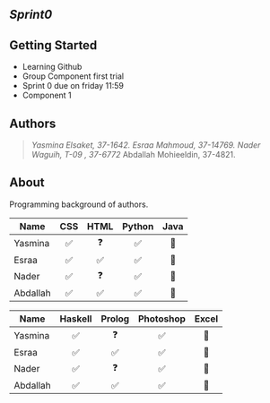 ﻿***Sprint0***
---

## Getting Started

* Learning Github
* Group Component first trial 
* Sprint 0 due on friday 11:59
* Component 1




## Authors

> *Yasmina Elsaket, 37-1642.*
> *Esraa Mahmoud, 37-14769.*
> *Nader Waguih, T-09 , 37-6772*
> Abdallah Mohieeldin, 37-4821.



## About


Programming background of authors.

| Name       | CSS          | HTML |Python | Java | 
| ------------- |:-------------:| :-----:|:-------: | :-------: |
| Yasmina  | ✅ |   ❓    |      ✅ | 🎉|
| Esraa   | ✅ |   ✅  |    ✅  |🎉|
| Nader | ✅ |   ❓  |     ✅ |🎊|
| Abdallah |✅ |   ✅  |   ✅   |🎈|  

  
| Name       | Haskell        | Prolog|Photoshop | Excel| 
| ------------- |:-------------:| :-----:|:-------: | :-------: |
| Yasmina  | ✅ |   ❓    |      ✅ | 🎉|
| Esraa   | ✅ |   ✅  |    ✅  |🎉|
| Nader | ✅ |   ❓  |     ✅ |🎊|
| Abdallah |✅ |   ✅  |   ✅   |🎈|  









